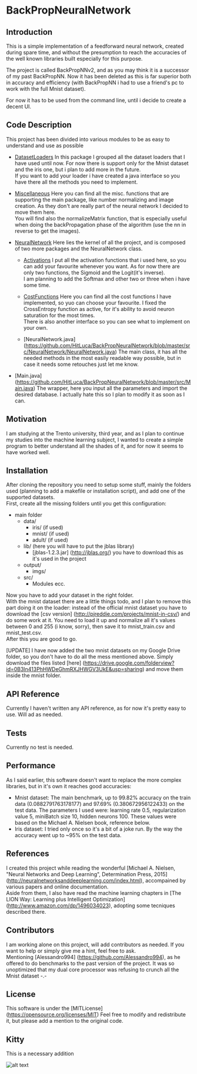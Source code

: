 # BackPropNeuralNetwork

## Introduction
This is a simple implementation of a feedforward neural network, created during spare time, and without the presumption to reach the accuracies of the well known libraries built especially for this purpose.  

The project is called BackPropNNv2, and as you may think it is a successor of my past BackPropNN. Now it has been deleted as this is far superior both in accuracy and efficiency (with BackPropNN i had to use a friend's pc to work with the full Mnist dataset).

For now it has to be used from the command line, until i decide to create a decent UI.

## Code Description

This project has been divided into various modules to be as easy to understand and use as possible

- [DatasetLoaders](https://github.com/HitLuca/BackPropNeuralNetwork/tree/master/src/DatasetLoaders)
    In this package I grouped all the dataset loaders that I have used until now. For now there is support only for the Mnist dataset and the iris one, but i plan to add more in the future.  
    If you want to add your loader i have created a java interface so you have there all the methods you need to implement.
    
- [Miscellaneous](https://github.com/HitLuca/BackPropNeuralNetwork/tree/master/src/Miscellaneous)
    Here you can find all the misc. functions that are supporting the main package, like number normalizing and image creation. As they don't are really part of the neural network I decided to move them here.  
    You will find also the normalizeMatrix function, that is especially useful when doing the backPropagation phase of the algorithm (use the nn in reverse to get the images).

- [NeuralNetwork](https://github.com/HitLuca/BackPropNeuralNetwork/tree/master/src/NeuralNetwork)
    Here lies the kernel of all the project, and is composed of two more packages and the NeuralNetwork class.
    
    - [Activations](https://github.com/HitLuca/BackPropNeuralNetwork/tree/master/src/Activations)
        I put all the activation functions that i used here, so you can add your favourite whenever you want.  As for now there are only two functions, the Sigmoid and the Logit(it's inverse).  
        I am planning to add the Softmax and other two or three when i have some time.
        
    - [CostFunctions](https://github.com/HitLuca/BackPropNeuralNetwork/tree/master/src/CostFunctions)
        Here you can find all the cost functions I have implemented, so yuo can choose your favourite.  I fixed the CrossEntropy function as active, for it's ability to avoid neuron saturation for the most times.  
        There is also another interface so you can see what to implement on your own.
        
    - [NeuralNetwork.java] (https://github.com/HitLuca/BackPropNeuralNetwork/blob/master/src/NeuralNetwork/NeuralNetwork.java)
        The main class, it has all the needed methods in the most easily readable way possible, but in case it needs some retouches just let me know.
    
- [Main.java] (https://github.com/HitLuca/BackPropNeuralNetwork/blob/master/src/Main.java)
    The wrapper, here you input all the parameters and import the desired database. I actually hate this so I plan to modify it as soon as I can.
    
## Motivation
I am studying at the Trento university, third year, and as I plan to continue my studies into the machine learning subject, I wanted to create a simple program to better understand all the shades of it, and for now it seems to have worked well.

## Installation
After cloning the repository you need to setup some stuff, mainly the folders used (planning to add a makefile or installation script), and add one of the supported datasets.  
First, create all the missing folders until you get this configuration:

- main folder
    - data/
        - iris/ (if used)
        - mnist/ (if used)
        - adult/ (if used)
    - lib/ (here you will have to put the jblas library)
        - [jblas-1.2.3.jar] (http://jblas.org/) you have to download this as it's used in the project
    - output/
        - imgs/
    - src/
        - Modules ecc.
       
Now you have to add your dataset in the right folder.  
With the mnist dataset there are a little things todo, and I plan to remove this part doing it on the loader: instead of the official mnist dataset you have to download the [csv version] (http://pjreddie.com/projects/mnist-in-csv/) and do some work at it. You need to load it up and normalize all it's values between 0 and 255 (i know, sorry), then save it to mnist_train.csv and mnist_test.csv.  
After this you are good to go.

[UPDATE] I have now added the two mnist datasets on my Google Drive folder, so you don't have to do all the mess mentioned above. Simply download the files listed [here] (https://drive.google.com/folderview?id=0B3ln413PhHWDeGhmRXJHWGV3UkE&usp=sharing) and move them inside the mnist folder.

## API Reference
Currently I haven't written any API reference, as for now it's pretty easy to use. Will ad as needed.

## Tests
Currently no test is needed.

## Performance 
As I said earlier, this software doesn't want to replace the more complex libraries, but in it's own it reaches good accuracies:
  
- Mnist dataset: The main benchmark, up to 99.82% accuracy on the train data (0.0882791763178177) and 97.69% (0.380672956122433) on the test data. The parameters I used were: learning rate 0.5, regularization value 5, miniBatch size 10, hidden neurons 100. These values were based on the Michael A. Nielsen book, reference below.
- Iris dataset: I tried only once so it's a bit of a joke run. By the way the accuracy went up to ~95% on the test data.

## References 
I created this project while reading the wonderful [Michael A. Nielsen, "Neural Networks and Deep Learning", Determination Press, 2015] (http://neuralnetworksanddeeplearning.com/index.html),
accompained by various papers and online documentation.  
Aside from them, I also have read the machine learning chapters in [The LION Way: Learning plus Intelligent Optimization] (http://www.amazon.com/dp/1496034023), adopting some tecniques described there.

## Contributors
I am working alone on this project, will add contributors as needed. If you want to help or simply give me a hint, feel free to ask.  
Mentioning [Alessandro994] (https://github.com/Alessandro994), as he offered to do benchmarks to the past version of the project. It was so unoptimized that my dual core processor was refusing to crunch all the Mnist dataset -.-

## License
This software is under the [MITLicense] (https://opensource.org/licenses/MIT)
Feel free to modify and redistribute it, but please add a mention to the original code.

## Kitty
This is a necessary addition

![alt text](http://3.bp.blogspot.com/-zMhJsRHNkX4/T9EffvGPDQI/AAAAAAAAC2A/dIoHZ8rHO14/s400/cat-yawn-gif.gif "Kitty is so sleepy he won't go away from the README.md file")
